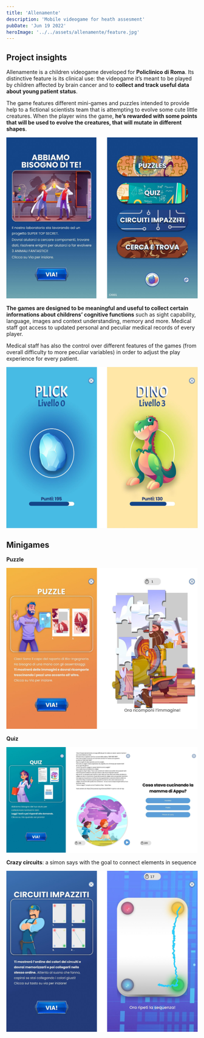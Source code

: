 ```yaml
---
title: 'Allenamente'
description: 'Mobile videogame for heath assesment'
pubDate: 'Jun 19 2022'
heroImage: '../../assets/allenamente/feature.jpg'
---
```


## Project insights

<!--logo-->


Allenamente is a children videogame developed for <b>Policlinico di Roma</b>. Its distinctive feature is its clinical use: the videogame it’s meant to be played by children affected by brain cancer and to <b>collect and track useful data about young patient status</b>.


The game features different mini-games and puzzles intended to provide help to a fictional scientists team that is attempting to evolve some cute little creatures. When the player wins the game, <b>he’s rewarded with some points that will be used to evolve the creatures, that will mutate in different shapes</b>.

<!--intro-->
![](../../assets/allenamente/02.png)


<b>The games are designed to be meaningful and useful to collect certain informations about childrens’ cognitive functions</b> such as sight capability, language, images and context understanding, memory and more. Medical staff got access to updated personal and peculiar medical records of every player.

Medical staff has also the control over different features of the games (from overall difficulty to more peculiar variables) in order to adjust the play experience for every patient.

<!--companion-->
![](../../assets/allenamente/03.png)


## Minigames
<b>Puzzle</b>

![](../../assets/allenamente/puzzle.png)

<b>Quiz</b>

![](../../assets/allenamente/quiz.png)

<b>Crazy circuits</b>: a simon says with the goal to connect elements in sequence

![](../../assets/allenamente/circuitis.png)



